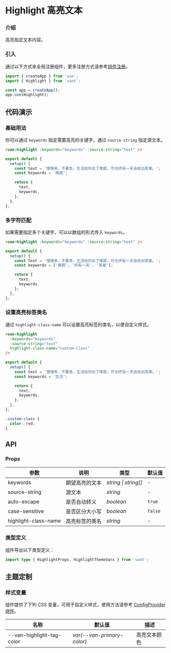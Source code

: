 # Highlight 高亮文本

### 介绍

高亮指定文本内容。

### 引入

通过以下方式来全局注册组件，更多注册方式请参考[组件注册](#/zh-CN/advanced-usage#zu-jian-zhu-ce)。

```js
import { createApp } from 'vue';
import { Highlight } from 'vant';

const app = createApp();
app.use(Highlight);
```

## 代码演示

### 基础用法

你可以通过 `keywords` 指定需要高亮的关键字，通过 `source-string` 指定源文本。

```html
<van-highlight :keywords="keywords" :source-string="text" />
```

```ts
export default {
  setup() {
    const text = '慢慢来，不要急，生活给你出了难题，可也终有一天会给出答案。';
    const keywords = '难题';

    return {
      text,
      keywords,
    };
  },
};
```

### 多字符匹配

如果需要指定多个关键字，可以以数组的形式传入 `keywords`。

```html
<van-highlight :keywords="keywords" :source-string="text" />
```

```ts
export default {
  setup() {
    const text = '慢慢来，不要急，生活给你出了难题，可也终有一天会给出答案。';
    const keywords = ['难题', '终有一天', '答案'];

    return {
      text,
      keywords,
    };
  },
};
```

### 设置高亮标签类名

通过 `highlight-class-name` 可以设置高亮标签的类名，以便自定义样式。

```html
<van-highlight
  :keywords="keywords"
  :source-string="text"
  highlight-class-name="custom-class"
/>
```

```ts
export default {
  setup() {
    const text = '慢慢来，不要急，生活给你出了难题，可也终有一天会给出答案。';
    const keywords = '生活';

    return {
      text,
      keywords,
    };
  },
};
```

```css
.custom-class {
  color: red;
}
```

## API

### Props

| 参数                 | 说明           | 类型                 | 默认值  |
| -------------------- | -------------- | -------------------- | ------- |
| keywords             | 期望高亮的文本 | _string \| string[]_ | -       |
| source-string        | 源文本         | _string_             | -       |
| auto-escape          | 是否自动转义   | _boolean_            | `true`  |
| case-sensitive       | 是否区分大小写 | _boolean_            | `false` |
| highlight-class-name | 高亮标签的类名 | _string_             | -       |

### 类型定义

组件导出以下类型定义：

```ts
import type { HighlightProps, HighlightThemeVars } from 'vant';
```

## 主题定制

### 样式变量

组件提供了下列 CSS 变量，可用于自定义样式，使用方法请参考 [ConfigProvider 组件](#/zh-CN/config-provider)。

| 名称                      | 默认值                     | 描述         |
| ------------------------- | -------------------------- | ------------ |
| --van-highlight-tag-color | _var(--van-primary-color)_ | 高亮文本颜色 |
